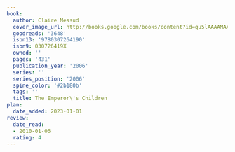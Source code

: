 ```yaml
---
book:
  author: Claire Messud
  cover_image_url: http://books.google.com/books/content?id=qu5lAAAAMAAJ&printsec=frontcover&img=1&zoom=1&source=gbs_api
  goodreads: '3648'
  isbn13: '9780307264190'
  isbn9: 030726419X
  owned: ''
  pages: '431'
  publication_year: '2006'
  series: ''
  series_position: '2006'
  spine_color: '#2b180b'
  tags: ''
  title: The Emperor\'s Children
plan:
  date_added: 2023-01-01
review:
  date_read:
  - 2010-01-06
  rating: 4
---
```

